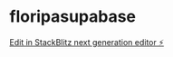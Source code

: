 # floripasupabase

[Edit in StackBlitz next generation editor ⚡️](https://stackblitz.com/~/github.com/engpedrocarneiro/floripasupabase)